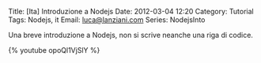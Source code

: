 Title: [Ita] Introduzione a Nodejs
Date: 2012-03-04 12:20
Category: Tutorial
Tags: Nodejs, it
Email: luca@lanziani.com
Series: NodejsInto

Una breve introduzione a Nodejs, non si scrive neanche una riga di codice.

{% youtube  opoQl1VjSlY %}
